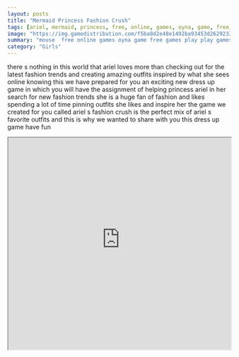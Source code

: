 ```yaml
---
layout: posts
title: "Mermaid Princess Fashion Crush"
tags: [ariel, mermaid, princess, free, online, games, oyna, game, free, games, play, play, games]
image: "https://img.gamedistribution.com/f5ba8d2e48e1492ba93453d262923308.jpg"
summary: "mouse  free online games oyna game free games play play games"
category: "Girls"
---
```


there s nothing in this world that ariel loves more than checking out for the latest fashion trends and creating amazing outfits inspired by what she sees online knowing this we have prepared for you an exciting new dress up game in which you will have the assignment of helping princess ariel in her search for new fashion trends she is a huge fan of fashion and likes spending a lot of time pinning outfits she likes and inspire her the game we created for you called ariel s fashion crush is the perfect mix of ariel s favorite outfits and this is why we wanted to share with you this dress up game have fun

<iframe width="100%" height="480px;" src="https://html5.gamedistribution.com/f5ba8d2e48e1492ba93453d262923308/"></iframe>